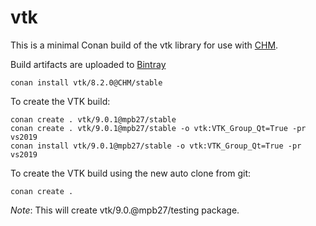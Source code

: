 # vtk

This is a minimal Conan build of the vtk library for use with [CHM](https://github.com/Chrismarsh/CHM). 

Build artifacts are uploaded to [Bintray](https://bintray.com/chrismarsh/CHM)


```
conan install vtk/8.2.0@CHM/stable
```

To create the VTK build:

```
conan create . vtk/9.0.1@mpb27/stable
conan create . vtk/9.0.1@mpb27/stable -o vtk:VTK_Group_Qt=True -pr vs2019
conan install vtk/9.0.1@mpb27/stable -o vtk:VTK_Group_Qt=True -pr vs2019
```

To create the VTK build using the new auto clone from git:

```
conan create .
```

_Note_: This will create vtk/9.0.<nightly build number>@mpb27/testing package.
